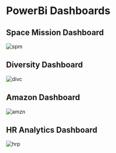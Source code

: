 # PowerBi Dashboards

## **Space Mission Dashboard**
![spm](https://github.com/onkar157/PowerBi_Dashboards/assets/98203821/ecaa227e-3047-4ff9-a78e-281cd4697c44)


## **Diversity Dashboard**
![divc](https://github.com/onkar157/PowerBi_Dashboards/assets/98203821/a82d4b14-cad7-4f6f-910d-3af4c28c0490)


## **Amazon Dashboard**
![amzn](https://github.com/onkar157/PowerBi_Dashboards/assets/98203821/1a9cebf1-3fd5-4168-b072-acc77818aaa1)


## **HR Analytics Dashboard**
![hrp](https://github.com/onkar157/PowerBi_Dashboards/assets/98203821/fcf43094-865b-47e2-b99e-1d92a277ee72)






